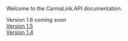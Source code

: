 Welcome to the CarmaLink.API documentation. 

Version 1.6 <i>coming soon</i>  
<a href="https://github.com/CarmaSys/CarmaLinkAPI/blob/master/v1.5.md">Version 1.5</a>  
<a href="https://github.com/CarmaSys/CarmaLinkAPI/wiki">Version 1.4</a>  
